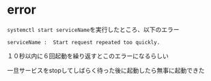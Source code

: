 # error

`systemctl start serviceName`を実行したところ、以下のエラー

`serviceName :  Start request repeated too quickly.`

１０秒以内に６回起動を繰り返すとこのエラーになるらしい

一旦サービスをstopしてしばらく待った後に起動したら無事に起動できた
